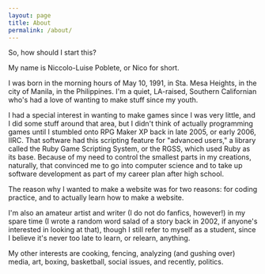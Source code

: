 ```yaml
---
layout: page
title: About
permalink: /about/
---
```


So, how should I start this?

My name is Niccolo-Luise Poblete, or Nico for short.

I was born in the morning hours of May 10, 1991, in Sta. Mesa Heights, in the city of Manila, in the Philippines. I'm a quiet, LA-raised, Southern Californian who's had a love of wanting to make stuff since my youth.

I had a special interest in wanting to make games since I was very little, and I did some stuff around that area, but I didn't think of actually programming games until I stumbled onto RPG Maker XP back in late 2005, or early 2006, IIRC. That software had this scripting feature for "advanced users," a library called the Ruby Game Scripting System, or the RGSS, which used Ruby as its base. Because of my need to control the smallest parts in my creations, naturally, that convinced me to go into computer science and to take up software development as part of my career plan after high school.

The reason why I wanted to make a website was for two reasons: for coding practice, and to actually learn how to make a website.

I'm also an amateur artist and writer (I do not do fanfics, however!) in my spare time (I wrote a random word salad of a story back in 2002, if anyone's interested in looking at that), though I still refer to myself as a student, since I believe it's never too late to learn, or relearn, anything.

My other interests are cooking, fencing, analyzing (and gushing over) media, art, boxing, basketball, social issues, and recently, politics.

